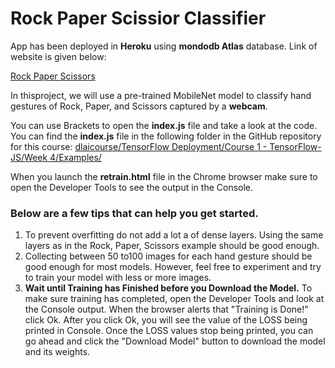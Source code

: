 # Rock Paper Scissior Classifier
App has been deployed in **Heroku** using **mondodb Atlas** database. Link of website is given below:

[Rock Paper Scissors](https://dashboard.heroku.com/apps/rockpaperscissiorclassifier)

In thisproject, we will use a pre-trained MobileNet model to classify hand gestures of Rock, Paper, and Scissors captured by a **webcam**.

You can use Brackets to open the **index.js** file and take a look at the code. You can find the **index.js** file in the following folder in the GitHub repository for this course:
[dlaicourse/TensorFlow Deployment/Course 1 - TensorFlow-JS/Week 4/Examples/](https://github.com/lmoroney/dlaicourse/tree/master/TensorFlow%20Deployment/Course%201%20-%20TensorFlow-JS/Week%204/Examples)

When you launch the **retrain.html** file in the Chrome browser make sure to open the Developer Tools to see the output in the Console.

### Below are a few tips that can help you get started.
1. To prevent overfitting do not add a lot a of dense layers. Using the same layers as in the Rock, Paper, Scissors example should be good enough.
2. Collecting between 50 to100 images for each hand gesture should be good enough for most models. However, feel free to experiment and try to train your model with less or more images.
3. **Wait until Training has Finished before you Download the Model.** To make sure training has completed, open the Developer Tools and look at the Console output. When the browser alerts that "Training is Done!" click Ok. After you click Ok, you will see the value of the LOSS being printed in Console. Once the LOSS values stop being printed, you can go ahead and click the "Download Model" button to download the model and its weights.
